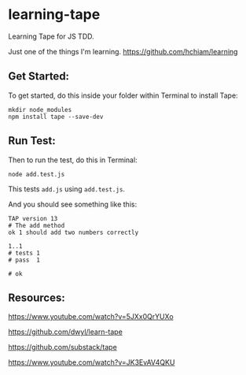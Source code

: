 # learning-tape
Learning Tape for JS TDD.

Just one of the things I'm learning. https://github.com/hchiam/learning

## Get Started:
To get started, do this inside your folder within Terminal to install Tape:
```
mkdir node_modules
npm install tape --save-dev
```

## Run Test:
Then to run the test, do this in Terminal:
```
node add.test.js
```

This tests `add.js` using `add.test.js`.

And you should see something like this:
```
TAP version 13
# The add method
ok 1 should add two numbers correctly

1..1
# tests 1
# pass  1

# ok
```

## Resources:

https://www.youtube.com/watch?v=5JXx0QrYUXo

https://github.com/dwyl/learn-tape

https://github.com/substack/tape

https://www.youtube.com/watch?v=JK3EvAV4QKU
